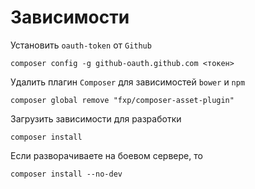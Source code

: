 Зависимости
===

Установить ``oauth-token`` от ``Github``

```
composer config -g github-oauth.github.com <токен>
```

Удалить плагин ``Composer`` для зависимостей ``bower`` и ``npm``

```
composer global remove "fxp/composer-asset-plugin"
```

Загрузить зависимости для разработки

```
composer install
```

Если разворачиваете на боевом сервере, то

```
composer install --no-dev
```